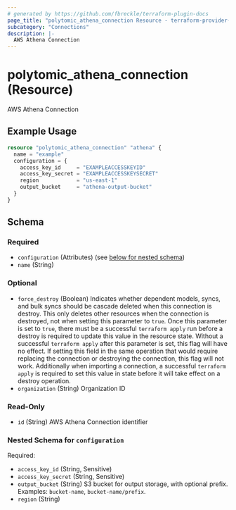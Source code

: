 ```yaml
---
# generated by https://github.com/fbreckle/terraform-plugin-docs
page_title: "polytomic_athena_connection Resource - terraform-provider-polytomic"
subcategory: "Connections"
description: |-
  AWS Athena Connection
---
```


# polytomic_athena_connection (Resource)

AWS Athena Connection

## Example Usage

```terraform
resource "polytomic_athena_connection" "athena" {
  name = "example"
  configuration = {
    access_key_id     = "EXAMPLEACCESSKEYID"
    access_key_secret = "EXAMPLEACCESSKEYSECRET"
    region            = "us-east-1"
    output_bucket     = "athena-output-bucket"
  }
}
```

<!-- schema generated by tfplugindocs -->
## Schema

### Required

- `configuration` (Attributes) (see [below for nested schema](#nestedatt--configuration))
- `name` (String)

### Optional

- `force_destroy` (Boolean) Indicates whether dependent models, syncs, and bulk syncs should be cascade deleted when this connection is destroy. This only deletes other resources when the connection is destroyed, not when setting this parameter to `true`. Once this parameter is set to `true`, there must be a successful `terraform apply` run before a destroy is required to update this value in the resource state. Without a successful `terraform apply` after this parameter is set, this flag will have no effect. If setting this field in the same operation that would require replacing the connection or destroying the connection, this flag will not work. Additionally when importing a connection, a successful `terraform apply` is required to set this value in state before it will take effect on a destroy operation.
- `organization` (String) Organization ID

### Read-Only

- `id` (String) AWS Athena Connection identifier

<a id="nestedatt--configuration"></a>
### Nested Schema for `configuration`

Required:

- `access_key_id` (String, Sensitive)
- `access_key_secret` (String, Sensitive)
- `output_bucket` (String) S3 bucket for output storage, with optional prefix. Examples: `bucket-name`, `bucket-name/prefix`.
- `region` (String)


